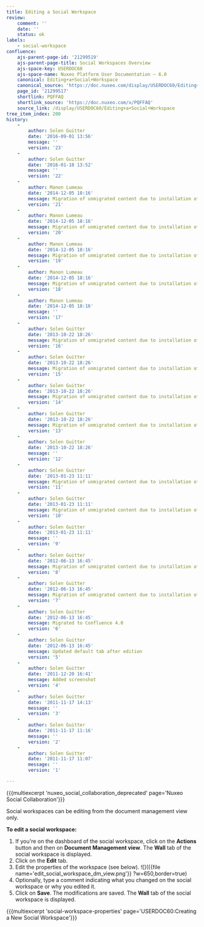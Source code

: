 ```yaml
---
title: Editing a Social Workspace
review:
    comment: ''
    date: ''
    status: ok
labels:
    - social-workspace
confluence:
    ajs-parent-page-id: '21299519'
    ajs-parent-page-title: Social Workspaces Overview
    ajs-space-key: USERDOC60
    ajs-space-name: Nuxeo Platform User Documentation — 6.0
    canonical: Editing+a+Social+Workspace
    canonical_source: 'https://doc.nuxeo.com/display/USERDOC60/Editing+a+Social+Workspace'
    page_id: '21299517'
    shortlink: PQFFAQ
    shortlink_source: 'https://doc.nuxeo.com/x/PQFFAQ'
    source_link: /display/USERDOC60/Editing+a+Social+Workspace
tree_item_index: 200
history:
    -
        author: Solen Guitter
        date: '2016-09-01 13:56'
        message: ''
        version: '23'
    -
        author: Solen Guitter
        date: '2016-01-18 13:52'
        message: ''
        version: '22'
    -
        author: Manon Lumeau
        date: '2014-12-05 18:16'
        message: Migration of unmigrated content due to installation of a new plugin
        version: '21'
    -
        author: Manon Lumeau
        date: '2014-12-05 18:16'
        message: Migration of unmigrated content due to installation of a new plugin
        version: '20'
    -
        author: Manon Lumeau
        date: '2014-12-05 18:16'
        message: Migration of unmigrated content due to installation of a new plugin
        version: '19'
    -
        author: Manon Lumeau
        date: '2014-12-05 18:16'
        message: Migration of unmigrated content due to installation of a new plugin
        version: '18'
    -
        author: Manon Lumeau
        date: '2014-12-05 18:16'
        message: ''
        version: '17'
    -
        author: Solen Guitter
        date: '2013-10-22 18:26'
        message: Migration of unmigrated content due to installation of a new plugin
        version: '16'
    -
        author: Solen Guitter
        date: '2013-10-22 18:26'
        message: Migration of unmigrated content due to installation of a new plugin
        version: '15'
    -
        author: Solen Guitter
        date: '2013-10-22 18:26'
        message: Migration of unmigrated content due to installation of a new plugin
        version: '14'
    -
        author: Solen Guitter
        date: '2013-10-22 18:26'
        message: Migration of unmigrated content due to installation of a new plugin
        version: '13'
    -
        author: Solen Guitter
        date: '2013-10-22 18:26'
        message: ''
        version: '12'
    -
        author: Solen Guitter
        date: '2013-01-23 11:11'
        message: Migration of unmigrated content due to installation of a new plugin
        version: '11'
    -
        author: Solen Guitter
        date: '2013-01-23 11:11'
        message: Migration of unmigrated content due to installation of a new plugin
        version: '10'
    -
        author: Solen Guitter
        date: '2013-01-23 11:11'
        message: ''
        version: '9'
    -
        author: Solen Guitter
        date: '2012-06-13 16:45'
        message: Migration of unmigrated content due to installation of a new plugin
        version: '8'
    -
        author: Solen Guitter
        date: '2012-06-13 16:45'
        message: Migration of unmigrated content due to installation of a new plugin
        version: '7'
    -
        author: Solen Guitter
        date: '2012-06-13 16:45'
        message: Migrated to Confluence 4.0
        version: '6'
    -
        author: Solen Guitter
        date: '2012-06-13 16:45'
        message: Updated default tab after edition
        version: '5'
    -
        author: Solen Guitter
        date: '2011-12-20 16:41'
        message: Added screenshot
        version: '4'
    -
        author: Solen Guitter
        date: '2011-11-17 14:13'
        message: ''
        version: '3'
    -
        author: Solen Guitter
        date: '2011-11-17 11:16'
        message: ''
        version: '2'
    -
        author: Solen Guitter
        date: '2011-11-17 11:07'
        message: ''
        version: '1'

---
```

{{{multiexcerpt 'nuxeo_social_collaboration_deprecated' page='Nuxeo Social Collaboration'}}}

Social workspaces can be editing from the document management view only.

**To edit a social workspace:**

1.  If you're on the dashboard of the social workspace, click on the **Actions** button and then on **Document Management view**.
    The **Wall** tab of the social workspace is displayed.
2.  Click on the **Edit** tab.
3.  Edit the properties of the workspace (see below).
    ![]({{file name='edit_social_workspace_dm_view.png'}} ?w=650,border=true)
4.  Optionally, type a comment indicating what you changed on the social workspace or why you edited it.
5.  Click on **Save**.
    The modifications are saved.
    The **Wall** tab of the social workspace is displayed.

{{{multiexcerpt 'social-workspace-properties' page='USERDOC60:Creating a New Social Workspace'}}}
